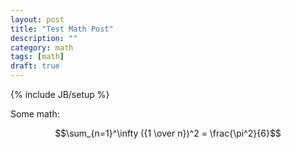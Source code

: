 ```yaml
---
layout: post
title: "Test Math Post"
description: ""
category: math
tags: [math]
draft: true
---
```

{% include JB/setup %}

Some math:

$$\sum_{n=1}^\infty ({1 \over n})^2 = \frac{\pi^2}{6}$$

